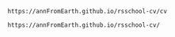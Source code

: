     https://annFromEarth.github.io/rsschool-cv/cv
        
    https://annFromEarth.github.io/rsschool-cv/
    
